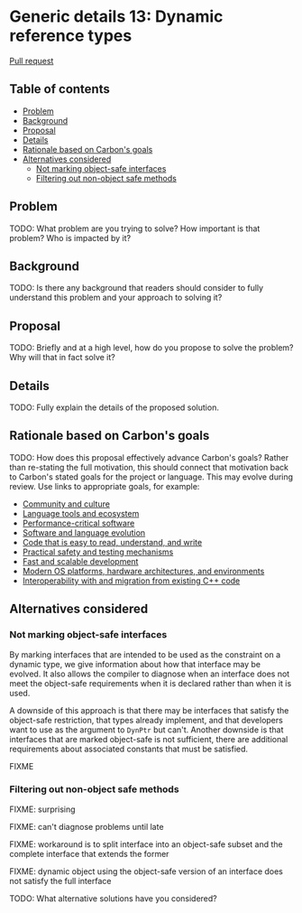 # Generic details 13: Dynamic reference types

<!--
Part of the Carbon Language project, under the Apache License v2.0 with LLVM
Exceptions. See /LICENSE for license information.
SPDX-License-Identifier: Apache-2.0 WITH LLVM-exception
-->

[Pull request](https://github.com/carbon-language/carbon-lang/pull/1149)

<!-- toc -->

## Table of contents

-   [Problem](#problem)
-   [Background](#background)
-   [Proposal](#proposal)
-   [Details](#details)
-   [Rationale based on Carbon's goals](#rationale-based-on-carbons-goals)
-   [Alternatives considered](#alternatives-considered)
    -   [Not marking object-safe interfaces](#not-marking-object-safe-interfaces)
    -   [Filtering out non-object safe methods](#filtering-out-non-object-safe-methods)

<!-- tocstop -->

## Problem

TODO: What problem are you trying to solve? How important is that problem? Who
is impacted by it?

## Background

TODO: Is there any background that readers should consider to fully understand
this problem and your approach to solving it?

## Proposal

TODO: Briefly and at a high level, how do you propose to solve the problem? Why
will that in fact solve it?

## Details

TODO: Fully explain the details of the proposed solution.

## Rationale based on Carbon's goals

TODO: How does this proposal effectively advance Carbon's goals? Rather than
re-stating the full motivation, this should connect that motivation back to
Carbon's stated goals for the project or language. This may evolve during
review. Use links to appropriate goals, for example:

-   [Community and culture](/docs/project/goals.md#community-and-culture)
-   [Language tools and ecosystem](/docs/project/goals.md#language-tools-and-ecosystem)
-   [Performance-critical software](/docs/project/goals.md#performance-critical-software)
-   [Software and language evolution](/docs/project/goals.md#software-and-language-evolution)
-   [Code that is easy to read, understand, and write](/docs/project/goals.md#code-that-is-easy-to-read-understand-and-write)
-   [Practical safety and testing mechanisms](/docs/project/goals.md#practical-safety-and-testing-mechanisms)
-   [Fast and scalable development](/docs/project/goals.md#fast-and-scalable-development)
-   [Modern OS platforms, hardware architectures, and environments](/docs/project/goals.md#modern-os-platforms-hardware-architectures-and-environments)
-   [Interoperability with and migration from existing C++ code](/docs/project/goals.md#interoperability-with-and-migration-from-existing-c-code)

## Alternatives considered

### Not marking object-safe interfaces

By marking interfaces that are intended to be used as the constraint on a
dynamic type, we give information about how that interface may be evolved. It
also allows the compiler to diagnose when an interface does not meet the
object-safe requirements when it is declared rather than when it is used.

A downside of this approach is that there may be interfaces that satisfy the
object-safe restriction, that types already implement, and that developers want
to use as the argument to `DynPtr` but can't. Another downside is that
interfaces that are marked object-safe is not sufficient, there are additional
requirements about associated constants that must be satisfied.

FIXME

### Filtering out non-object safe methods

FIXME: surprising

FIXME: can't diagnose problems until late

FIXME: workaround is to split interface into an object-safe subset and the
complete interface that extends the former

FIXME: dynamic object using the object-safe version of an interface does not
satisfy the full interface

TODO: What alternative solutions have you considered?

